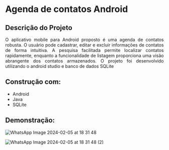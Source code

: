 # Agenda de contatos Android
## Descrição do Projeto
<p align="justify">O aplicativo mobile para Android proposto é uma agenda de contatos robusta. O usuário pode cadastrar, editar e excluir informações de contatos de forma intuitiva. A pesquisa facilitada permite localizar contatos rapidamente, enquanto
  a funcionalidade de listagem proporciona uma visão abrangente dos contatos armazenados. O projeto foi desenvolvido utilizando o android studio e banco de dados SQLite</p>

## Construção com:
- Android
- Java
- SQLite

## Demonstração:
![WhatsApp Image 2024-02-05 at 18 31 48](https://github.com/Renan1102/Agenda/assets/103040108/bb48436f-d453-432c-ad10-336a58af9144)

![WhatsApp Image 2024-02-05 at 18 31 48 (2)](https://github.com/Renan1102/Agenda/assets/103040108/05716cd7-9495-4410-96b6-4a1103e64c56)
